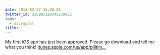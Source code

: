 ```yaml
---
date: 2013-03-27 15:20:25
twitter_id: 316993128345239552
tags:
  - micropost
title: ''
---
```


My first iOS app has just been approved. Please go download and tell me what you think! [itunes.apple.com/us/app/pilltim…](https://itunes.apple.com/us/app/pilltimer-take-your-medicine/id624064313?ls=1&mt=8)
